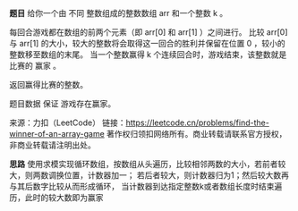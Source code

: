 **题目**
给你一个由 不同 整数组成的整数数组 arr 和一个整数 k 。

每回合游戏都在数组的前两个元素（即 arr[0] 和 arr[1] ）之间进行。
比较 arr[0] 与 arr[1] 的大小，较大的整数将会取得这一回合的胜利并保留在位置 0 ，较小的整数移至数组的末尾。
当一个整数赢得 k 个连续回合时，游戏结束，该整数就是比赛的 赢家 。

返回赢得比赛的整数。

题目数据 保证 游戏存在赢家。

来源：力扣（LeetCode）
链接：https://leetcode.cn/problems/find-the-winner-of-an-array-game
著作权归领扣网络所有。商业转载请联系官方授权，非商业转载请注明出处。

**思路**
使用求模实现循环数组，按数组从头遍历，比较相邻两数的大小，若前者较大，则两数调换位置，计数器加一；
若后者较大，则计数器归为1；然后较大数再与其后数字比较从而形成循环，
当计数器到达指定整数k或者数组长度时结束遍历，此时的较大数即为赢家